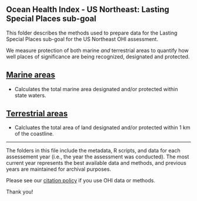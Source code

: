 ## Ocean Health Index - US Northeast: Lasting Special Places sub-goal

This folder describes the methods used to prepare data for the Lasting Special Places sub-goal for the US Northeast OHI assessment.

We measure protection of both marine *and* terrestrial areas to quantify how well places of significance are being recognized, designated and protected.

## [Marine areas](https://ohi-northeast.github.io/ne-prep/prep/sop/lsp/marine_area.html)
- Calculates the total marine area designated and/or protected within state waters.

## [Terrestrial areas](https://ohi-northeast.github.io/ne-prep/prep/sop/lsp/land_area.html)
- Calcluates the total area of land designated and/or protected within 1 km of the coastline.

------

The folders in this file include the metadata, R scripts, and data for each assessement year (i.e., the year the assessment was conducted).  The most current year represents the best available data and methods, and previous years are maintained for archival purposes.

Please see our [citation policy](http://ohi-science.org/citation-policy/) if you use OHI data or methods.

Thank you!
